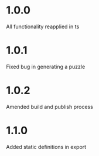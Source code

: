 # 1.0.0

All functionality reapplied in ts

# 1.0.1

Fixed bug in generating a puzzle

# 1.0.2

Amended build and publish process

# 1.1.0

Added static definitions in export
